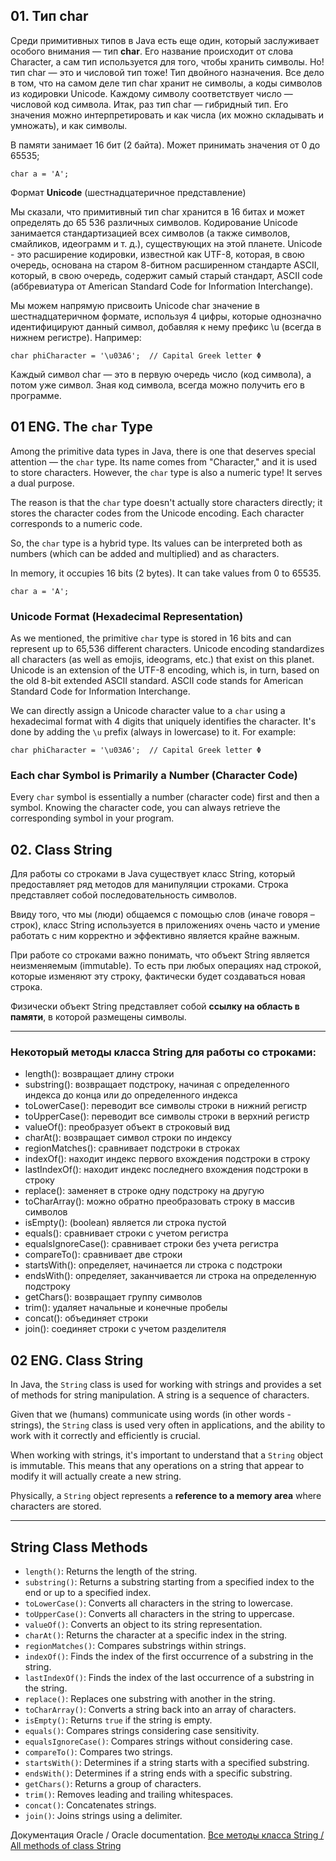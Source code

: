 ## 01. Тип char
Среди примитивных типов в Java есть еще один, который заслуживает особого внимания — тип **char**. Его название происходит от слова Character, а сам тип используется для того, чтобы хранить символы.
Но! тип char — это и числовой тип тоже! Тип двойного назначения.
Все дело в том, что на самом деле тип char хранит не символы, а коды символов из кодировки Unicode. Каждому символу соответствует число — числовой код символа.
Итак, раз тип char — гибридный тип. Его значения можно интерпретировать и как числа (их можно складывать и умножать), и как символы.

В памяти занимает 16 бит (2 байта). Может принимать значения от 0 до 65535;
```
char a = 'A';
```

Формат **Unicode** (шестнадцатеричное представление)

Мы сказали, что примитивный тип char хранится в 16 битах и может определять до 65 536 различных символов. 
Кодирование Unicode занимается стандартизацией всех символов (а также символов, смайликов, идеограмм и т. д.), существующих на этой планете. Unicode - это расширение кодировки, известной как UTF-8, которая, в свою очередь, основана на старом 8-битном расширенном стандарте ASCII, который, в свою очередь, содержит самый старый стандарт, ASCII code (аббревиатура от American Standard Code for Information Interchange).

Мы можем напрямую присвоить Unicode char значение в шестнадцатеричном формате, используя 4 цифры, которые однозначно идентифицируют данный символ, добавляя к нему префикс \u (всегда в нижнем регистре). Например:
```
char phiCharacter = '\u03A6';  // Capital Greek letter Φ

```

Каждый символ char — это в первую очередь число (код символа), а потом уже символ. Зная код символа, всегда можно получить его в программе.


## 01 ENG. The `char` Type

Among the primitive data types in Java, there is one that deserves special attention — the `char` type. Its name comes from "Character," and it is used to store characters. However, the `char` type is also a numeric type! It serves a dual purpose.

The reason is that the `char` type doesn't actually store characters directly; it stores the character codes from the Unicode encoding. Each character corresponds to a numeric code.

So, the `char` type is a hybrid type. Its values can be interpreted both as numbers (which can be added and multiplied) and as characters.

In memory, it occupies 16 bits (2 bytes). It can take values from 0 to 65535.
```
char a = 'A';
```

### Unicode Format (Hexadecimal Representation)

As we mentioned, the primitive `char` type is stored in 16 bits and can represent up to 65,536 different characters.
Unicode encoding standardizes all characters (as well as emojis, ideograms, etc.) that exist on this planet. Unicode is an extension of the UTF-8 encoding, which is, in turn, based on the old 8-bit extended ASCII standard. ASCII code stands for American Standard Code for Information Interchange.

We can directly assign a Unicode character value to a `char` using a hexadecimal format with 4 digits that uniquely identifies the character. It's done by adding the `\u` prefix (always in lowercase) to it. For example:

```
char phiCharacter = '\u03A6';  // Capital Greek letter Φ

```

### Each char Symbol is Primarily a Number (Character Code)

Every `char` symbol is essentially a number (character code) first and then a symbol. Knowing the character code, you can always retrieve the corresponding symbol in your program.




## 02. Class String
Для работы со строками в Java существует класс String, который предоставляет ряд методов для манипуляции строками. Строка представляет собой последовательность символов.

Ввиду того, что мы (люди) общаемся с помощью слов (иначе говоря – строк), класс String используется в приложениях очень часто и умение работать с ним корректно и эффективно является крайне важным.

При работе со строками важно понимать, что объект String является неизменяемым (immutable). То есть при любых операциях над строкой, которые изменяют эту строку, фактически будет создаваться новая строка.

Физически объект String представляет собой **ссылку на область в памяти**, в которой размещены символы.

___
### Некоторый методы класса String для работы со строками:

- length(): возвращает длину строки 
- substring(): возвращает подстроку, начиная с определенного индекса до конца или до определенного индекса 
- toLowerCase(): переводит все символы строки в нижний регистр 
- toUpperCase(): переводит все символы строки в верхний регистр 
- valueOf(): преобразует объект в строковый вид 
- charAt(): возвращает символ строки по индексу 
- regionMatches(): сравнивает подстроки в строках 
- indexOf(): находит индекс первого вхождения подстроки в строку 
- lastIndexOf(): находит индекс последнего вхождения подстроки в строку 
- replace(): заменяет в строке одну подстроку на другую
- toCharArray(): можно обратно преобразовать строку в массив символов 
- isEmpty(): (boolean) является ли строка пустой 
- equals(): сравнивает строки с учетом регистра 
- equalsIgnoreCase(): сравнивает строки без учета регистра 
- сompareTo(): сравнивает две строки 
- startsWith(): определяет, начинается ли строка с подстроки 
- endsWith(): определяет, заканчивается ли строка на определенную подстроку 
- getChars(): возвращает группу символов 
- trim(): удаляет начальные и конечные пробелы 
- concat(): объединяет строки 
- join(): соединяет строки с учетом разделителя


## 02 ENG. Class String

In Java, the `String` class is used for working with strings and provides a set of methods for string manipulation. A string is a sequence of characters.

Given that we (humans) communicate using words (in other words - strings), the `String` class is used very often in applications, and the ability to work with it correctly and efficiently is crucial.

When working with strings, it's important to understand that a `String` object is immutable. This means that any operations on a string that appear to modify it will actually create a new string.

Physically, a `String` object represents a **reference to a memory area** where characters are stored.

___
## String Class Methods

- `length()`: Returns the length of the string.
- `substring()`: Returns a substring starting from a specified index to the end or up to a specified index.
- `toLowerCase()`: Converts all characters in the string to lowercase.
- `toUpperCase()`: Converts all characters in the string to uppercase.
- `valueOf()`: Converts an object to its string representation.
- `charAt()`: Returns the character at a specific index in the string.
- `regionMatches()`: Compares substrings within strings.
- `indexOf()`: Finds the index of the first occurrence of a substring in the string.
- `lastIndexOf()`: Finds the index of the last occurrence of a substring in the string.
- `replace()`: Replaces one substring with another in the string.
- `toCharArray()`: Converts a string back into an array of characters.
- `isEmpty()`: Returns `true` if the string is empty.
- `equals()`: Compares strings considering case sensitivity.
- `equalsIgnoreCase()`: Compares strings without considering case.
- `compareTo()`: Compares two strings.
- `startsWith()`: Determines if a string starts with a specified substring.
- `endsWith()`: Determines if a string ends with a specific substring.
- `getChars()`: Returns a group of characters.
- `trim()`: Removes leading and trailing whitespaces.
- `concat()`: Concatenates strings.
- `join()`: Joins strings using a delimiter.




Документация Oracle / Oracle documentation. [Все методы класса String / All methods of class String](https://docs.oracle.com/javase/8/docs/api/java/lang/String.html "Oracle documentation")













